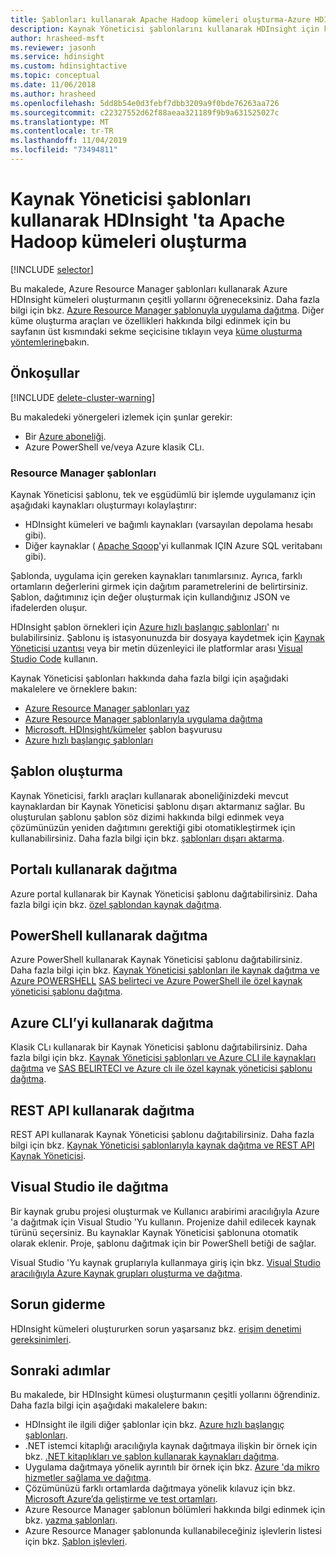 ```yaml
---
title: Şablonları kullanarak Apache Hadoop kümeleri oluşturma-Azure HDInsight
description: Kaynak Yöneticisi şablonlarını kullanarak HDInsight için kümeler oluşturmayı öğrenin
author: hrasheed-msft
ms.reviewer: jasonh
ms.service: hdinsight
ms.custom: hdinsightactive
ms.topic: conceptual
ms.date: 11/06/2018
ms.author: hrasheed
ms.openlocfilehash: 5dd8b54e0d3febf7dbb3209a9f0bde76263aa726
ms.sourcegitcommit: c22327552d62f88aeaa321189f9b9a631525027c
ms.translationtype: MT
ms.contentlocale: tr-TR
ms.lasthandoff: 11/04/2019
ms.locfileid: "73494811"
---
```

# <a name="create-apache-hadoop-clusters-in-hdinsight-by-using-resource-manager-templates"></a>Kaynak Yöneticisi şablonları kullanarak HDInsight 'ta Apache Hadoop kümeleri oluşturma
[!INCLUDE [selector](../../includes/hdinsight-create-linux-cluster-selector.md)]

Bu makalede, Azure Resource Manager şablonları kullanarak Azure HDInsight kümeleri oluşturmanın çeşitli yollarını öğreneceksiniz. Daha fazla bilgi için bkz. [Azure Resource Manager şablonuyla uygulama dağıtma](../azure-resource-manager/resource-group-template-deploy.md). Diğer küme oluşturma araçları ve özellikleri hakkında bilgi edinmek için bu sayfanın üst kısmındaki sekme seçicisine tıklayın veya [küme oluşturma yöntemlerine](hdinsight-hadoop-provision-linux-clusters.md#cluster-setup-methods)bakın.

## <a name="prerequisites"></a>Önkoşullar
[!INCLUDE [delete-cluster-warning](../../includes/hdinsight-delete-cluster-warning.md)]

Bu makaledeki yönergeleri izlemek için şunlar gerekir:

* Bir [Azure aboneliği](https://azure.microsoft.com/documentation/videos/get-azure-free-trial-for-testing-hadoop-in-hdinsight/).
* Azure PowerShell ve/veya Azure klasik CLı.

### <a name="resource-manager-templates"></a>Resource Manager şablonları
Kaynak Yöneticisi şablonu, tek ve eşgüdümlü bir işlemde uygulamanız için aşağıdaki kaynakları oluşturmayı kolaylaştırır:
* HDInsight kümeleri ve bağımlı kaynakları (varsayılan depolama hesabı gibi).
* Diğer kaynaklar ( [Apache Sqoop](https://sqoop.apache.org/)'yi kullanmak IÇIN Azure SQL veritabanı gibi).

Şablonda, uygulama için gereken kaynakları tanımlarsınız. Ayrıca, farklı ortamların değerlerini girmek için dağıtım parametrelerini de belirtirsiniz. Şablon, dağıtımınız için değer oluşturmak için kullandığınız JSON ve ifadelerden oluşur.

HDInsight şablon örnekleri için [Azure hızlı başlangıç şablonları](https://azure.microsoft.com/resources/templates/?term=hdinsight)' nı bulabilirsiniz. Şablonu iş istasyonunuzda bir dosyaya kaydetmek için [Kaynak Yöneticisi uzantısı](https://marketplace.visualstudio.com/items?itemName=msazurermtools.azurerm-vscode-tools) veya bir metin düzenleyici ile platformlar arası [Visual Studio Code](https://code.visualstudio.com/#alt-downloads) kullanın. 

Kaynak Yöneticisi şablonları hakkında daha fazla bilgi için aşağıdaki makalelere ve örneklere bakın:

* [Azure Resource Manager şablonları yaz](../azure-resource-manager/resource-group-authoring-templates.md)
* [Azure Resource Manager şablonlarıyla uygulama dağıtma](../azure-resource-manager/resource-group-template-deploy.md)
* [Microsoft. HDInsight/kümeler](/azure/templates/microsoft.hdinsight/allversions) şablon başvurusu
* [Azure hızlı başlangıç şablonları](https://azure.microsoft.com/resources/templates/?resourceType=Microsoft.Hdinsight&pageNumber=1&sort=Popular)

## <a name="generate-templates"></a>Şablon oluşturma

Kaynak Yöneticisi, farklı araçları kullanarak aboneliğinizdeki mevcut kaynaklardan bir Kaynak Yöneticisi şablonu dışarı aktarmanız sağlar. Bu oluşturulan şablonu şablon söz dizimi hakkında bilgi edinmek veya çözümünüzün yeniden dağıtımını gerektiği gibi otomatikleştirmek için kullanabilirsiniz. Daha fazla bilgi için bkz. [şablonları dışarı aktarma](../azure-resource-manager/manage-resource-groups-portal.md#export-resource-groups-to-templates).

## <a name="deploy-using-the-portal"></a>Portalı kullanarak dağıtma

Azure portal kullanarak bir Kaynak Yöneticisi şablonu dağıtabilirsiniz. Daha fazla bilgi için bkz. [özel şablondan kaynak dağıtma](../azure-resource-manager/resource-group-template-deploy-portal.md#deploy-resources-from-custom-template).

## <a name="deploy-using-powershell"></a>PowerShell kullanarak dağıtma

Azure PowerShell kullanarak Kaynak Yöneticisi şablonu dağıtabilirsiniz. Daha fazla bilgi için bkz. [Kaynak Yöneticisi şablonları ile kaynak dağıtma ve Azure POWERSHELL](../azure-resource-manager/resource-group-template-deploy.md) [SAS belirteci ve Azure PowerShell ile özel kaynak yöneticisi şablonu dağıtma](../azure-resource-manager/resource-manager-powershell-sas-token.md).

## <a name="deploy-using-azure-cli"></a>Azure CLI’yi kullanarak dağıtma

Klasik CLı kullanarak bir Kaynak Yöneticisi şablonu dağıtabilirsiniz. Daha fazla bilgi için bkz. [Kaynak Yöneticisi şablonları ve Azure CLI ile kaynakları dağıtma](../azure-resource-manager/resource-group-template-deploy-cli.md) ve [SAS BELIRTECI ve Azure clı ile özel kaynak yöneticisi şablonu dağıtma](../azure-resource-manager/resource-manager-cli-sas-token.md).

## <a name="deploy-using-the-rest-api"></a>REST API kullanarak dağıtma
REST API kullanarak Kaynak Yöneticisi şablonu dağıtabilirsiniz. Daha fazla bilgi için bkz. [Kaynak Yöneticisi şablonlarıyla kaynak dağıtma ve REST API Kaynak Yöneticisi](../azure-resource-manager/resource-group-template-deploy-rest.md).

## <a name="deploy-with-visual-studio"></a>Visual Studio ile dağıtma
 Bir kaynak grubu projesi oluşturmak ve Kullanıcı arabirimi aracılığıyla Azure 'a dağıtmak için Visual Studio 'Yu kullanın. Projenize dahil edilecek kaynak türünü seçersiniz. Bu kaynaklar Kaynak Yöneticisi şablonuna otomatik olarak eklenir. Proje, şablonu dağıtmak için bir PowerShell betiği de sağlar.

Visual Studio 'Yu kaynak gruplarıyla kullanmaya giriş için bkz. [Visual Studio aracılığıyla Azure Kaynak grupları oluşturma ve dağıtma](../azure-resource-manager/vs-azure-tools-resource-groups-deployment-projects-create-deploy.md).

## <a name="troubleshoot"></a>Sorun giderme

HDInsight kümeleri oluştururken sorun yaşarsanız bkz. [erişim denetimi gereksinimleri](hdinsight-hadoop-create-linux-clusters-portal.md).

## <a name="next-steps"></a>Sonraki adımlar
Bu makalede, bir HDInsight kümesi oluşturmanın çeşitli yollarını öğrendiniz. Daha fazla bilgi için aşağıdaki makalelere bakın:

* HDInsight ile ilgili diğer şablonlar için bkz. [Azure hızlı başlangıç şablonları](https://azure.microsoft.com/resources/templates/?term=hdinsight).
* .NET istemci kitaplığı aracılığıyla kaynak dağıtmaya ilişkin bir örnek için bkz. [.NET kitaplıkları ve şablon kullanarak kaynakları dağıtma](../virtual-machines/windows/csharp-template.md?toc=%2fazure%2fvirtual-machines%2fwindows%2ftoc.json).
* Uygulama dağıtmaya yönelik ayrıntılı bir örnek için bkz. [Azure 'da mikro hizmetler sağlama ve dağıtma](../app-service/deploy-complex-application-predictably.md).
* Çözümünüzü farklı ortamlarda dağıtmaya yönelik kılavuz için bkz. [Microsoft Azure’da geliştirme ve test ortamları](../solution-dev-test-environments.md).
* Azure Resource Manager şablonun bölümleri hakkında bilgi edinmek için bkz. [yazma şablonları](../azure-resource-manager/resource-group-authoring-templates.md).
* Azure Resource Manager şablonunda kullanabileceğiniz işlevlerin listesi için bkz. [Şablon işlevleri](../azure-resource-manager/resource-group-template-functions.md).
